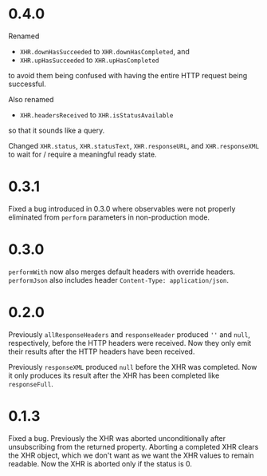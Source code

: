 # 0.4.0

Renamed

* `XHR.downHasSucceeded` to `XHR.downHasCompleted`, and
* `XHR.upHasSucceeded` to `XHR.upHasCompleted`

to avoid them being confused with having the entire HTTP request being
successful.

Also renamed

* `XHR.headersReceived` to `XHR.isStatusAvailable`

so that it sounds like a query.

Changed `XHR.status`, `XHR.statusText`, `XHR.responseURL`, and `XHR.responseXML`
to wait for / require a meaningful ready state.

# 0.3.1

Fixed a bug introduced in 0.3.0 where observables were not properly eliminated
from `perform` parameters in non-production mode.

# 0.3.0

`performWith` now also merges default headers with override headers.
`performJson` also includes header `Content-Type: application/json`.

# 0.2.0

Previously `allResponseHeaders` and `responseHeader` produced `''` and `null`,
respectively, before the HTTP headers were received.  Now they only emit their
results after the HTTP headers have been received.

Previously `responseXML` produced `null` before the XHR was completed.  Now it
only produces its result after the XHR has been completed like `responseFull`.

# 0.1.3

Fixed a bug.  Previously the XHR was aborted unconditionally after unsubscribing
from the returned property.  Aborting a completed XHR clears the XHR object,
which we don't want as we want the XHR values to remain readable.  Now the XHR
is aborted only if the status is 0.
